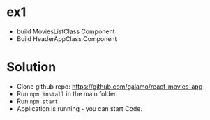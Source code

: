 # ex1

- build MoviesListClass Component
- Build HeaderAppClass Component

# Solution

- Clone github repo: https://github.com/galamo/react-movies-app
- Run `npm install` in the main folder
- Run `npm start`
- Application is running - you can start Code.
